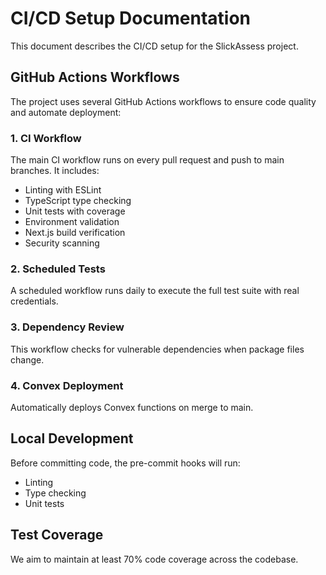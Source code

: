 # CI/CD Setup Documentation

This document describes the CI/CD setup for the SlickAssess project.

## GitHub Actions Workflows

The project uses several GitHub Actions workflows to ensure code quality and automate deployment:

### 1. CI Workflow

The main CI workflow runs on every pull request and push to main branches. It includes:

- Linting with ESLint
- TypeScript type checking
- Unit tests with coverage
- Environment validation
- Next.js build verification
- Security scanning

### 2. Scheduled Tests

A scheduled workflow runs daily to execute the full test suite with real credentials.

### 3. Dependency Review

This workflow checks for vulnerable dependencies when package files change.

### 4. Convex Deployment

Automatically deploys Convex functions on merge to main.

## Local Development

Before committing code, the pre-commit hooks will run:

- Linting
- Type checking
- Unit tests

## Test Coverage

We aim to maintain at least 70% code coverage across the codebase.
